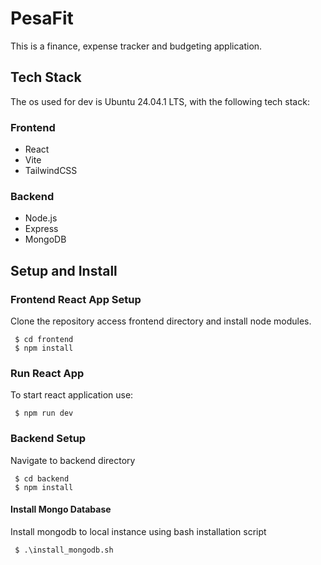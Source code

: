 # PesaFit

This is a finance, expense tracker and budgeting application.

## Tech Stack
The os used for dev is Ubuntu 24.04.1 LTS, with the following tech stack:

### Frontend
 - React
 - Vite
 - TailwindCSS


### Backend
 - Node.js
 - Express
 - MongoDB

 ## Setup and Install
 ### Frontend React App Setup
 Clone the repository access frontend directory and install node modules.
 ```
  $ cd frontend
  $ npm install
 ```
### Run React App
To start react application use:
```
 $ npm run dev
```

### Backend Setup
Navigate to backend directory
```
 $ cd backend
 $ npm install
```

#### Install Mongo Database
Install mongodb to local instance using bash installation script
```
 $ .\install_mongodb.sh
```